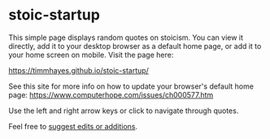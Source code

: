 # stoic-startup
This simple page displays random quotes on stoicism. You can view it directly, add it to your desktop browser as a default home page, or add it to your home screen on mobile. Visit the page here:


https://timmhayes.github.io/stoic-startup/


See this site for more info on how to update your browser's default home page:
https://www.computerhope.com/issues/ch000577.htm

Use the left and right arrow keys or click to navigate through quotes.

Feel free to [suggest edits or additions](https://github.com/timmhayes/stoic-startup/issues).